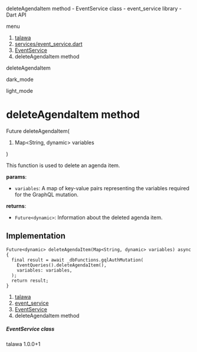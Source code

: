 




deleteAgendaItem method - EventService class - event\_service library - Dart API







menu

1. [talawa](../../index.html)
2. [services/event\_service.dart](../../services_event_service/services_event_service-library.html)
3. [EventService](../../services_event_service/EventService-class.html)
4. deleteAgendaItem method

deleteAgendaItem


dark\_mode

light\_mode




# deleteAgendaItem method


Future
deleteAgendaItem(

1. Map<String, dynamic> variables

)

This function is used to delete an agenda item.

**params**:

* `variables`: A map of key-value pairs representing the variables required for the GraphQL mutation.

**returns**:

* `Future<dynamic>`: Information about the deleted agenda item.

## Implementation

```
Future<dynamic> deleteAgendaItem(Map<String, dynamic> variables) async {
  final result = await _dbFunctions.gqlAuthMutation(
    EventQueries().deleteAgendaItem(),
    variables: variables,
  );
  return result;
}
```

 


1. [talawa](../../index.html)
2. [event\_service](../../services_event_service/services_event_service-library.html)
3. [EventService](../../services_event_service/EventService-class.html)
4. deleteAgendaItem method

##### EventService class





talawa
1.0.0+1






